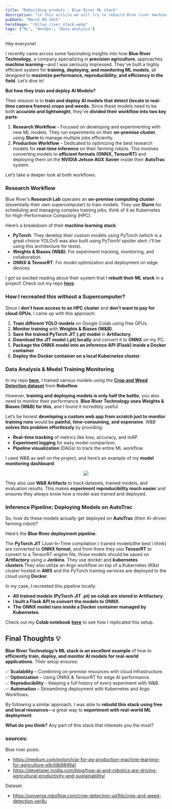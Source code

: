 ```yaml
---
title: "Rebuilding produts - Blue River ML stack"
description: "in this article we will try to rebuild Blue river machine learning stack based on the info they share online."
pubDate: "March 09 2025"
heroImage: "/bllue_river_stack.webp"
tags: ["ML", "devOps", "Data analysis"]
---
```


Hey everyone!  

I recently came across some fascinating insights into how **Blue River Technology**, a company specializing in **precision agriculture**, approaches **machine learning**—and I was seriously impressed. They've built a highly efficient system for **training, deploying, and monitoring ML models**, all designed to **maximize performance, reproducibility, and efficiency in the field**. Let’s dive in!  

**But how they train and deploy AI Models?** 

Their mission is to **train and deploy AI models that detect (locate in real-time camera frames) crops and weeds**. Since these models need to be both **accurate and lightweight**, they’ve **divided their workflow into two key parts**:  

1. **Research Workflow** – Focused on developing and experimenting with new ML models. They run experiments on their **on-premise cluster**, using **Slurm** to manage multiple jobs efficiently.  
2. **Production Workflow** – Dedicated to optimizing the best research models for **real-time inference** on their farming robots. This involves converting models to **efficient formats (ONNX, TensorRT)** and deploying them on the **NVIDIA Jetson AGX Xavier** inside their **AutoTrac** system.  

Let’s take a deeper look at both workflows.  

### Research Workflow  

Blue River’s **Research Lab** operates an **on-premise computing cluster** (essentially their own supercomputer) to train models. They use **Slurm** for scheduling and managing complex training jobs, think of it as Kubernetes for High-Performance Computing (HPC).  

Here’s a breakdown of their **machine learning stack**:  

- **PyTorch**: They develop their custom models using PyTorch (which is a great choice YOLOv5 was also built using PyTorch! spoiler alert: i'll be using this architecture for tests).  
- **Weights & Biases (W&B)**: For experiment tracking, monitoring, and collaboration.  
- **ONNX & TensorRT**: For model optimization and deployment on edge devices.  

I got so excited reading about their system that I **rebuilt their ML stack** in a project! Check out my repo **[here](https://github.com/talisma-cassoma/Rebuilding-ML-Stack)**.  

### How I recreated this without a Supercomputer? 

Since I **don’t have access to an HPC cluster** and **don’t want to pay for cloud GPUs**, I came up with this approach:  

1. **Train different YOLO models** on Google Colab using free GPUs.  
2. **Monitor training** with **Weights & Biases (W&B)**.  
3. **Save the trained PyTorch JIT (.pt) model** in **Artifactory**.  
4. **Download the JIT model (.pt) locally** and convert it to **ONNX** on my PC.  
5. **Package the ONNX model into an inference API (Flask) inside a Docker container**.  
6. **Deploy the Docker container on a local Kubernetes cluster**.  

### Data Analysis & Model Training Monitoring 

In my repo **[here](https://github.com/talisma-cassoma/Rebuilding-ML-Stack)**, I trained various models using the **[Crop and Weed Detection dataset](https://universe.roboflow.com/crop-detection-uq1hb/crop-and-weed-detection-xer8u)** from **Roboflow**.  

However, **training and deploying models is only half the battle**, you also need to monitor their performance. **Blue River Technology uses Weights & Biases (W&B) for this**, and I found it incredibly useful.  

Let’s be honest **developing a custom web app from scratch just to monitor training runs** would be **painful, time-consuming, and expensive**. W&B **solves this problem effortlessly** by providing:  

- **Real-time tracking** of metrics like loss, accuracy, and mAP.  
- **Experiment logging** for easy model comparison.  
- **Pipeline visualization** (DAGs) to track the entire ML workflow.  

I used W&B as well on the project, and here’s an example of my **model monitoring dashboard**:  

<p align="center">  
  <img src="/wandb_monitoring_of_models.png">  
</p>  

They also use **W&B Artifacts** to track datasets, trained models, and evaluation results. This makes **experiment reproducibility much easier** and ensures they always know how a model was trained and deployed.  

### Inference Pipeline: Deploying Models on AutoTrac 

So, how do these models actually get deployed on **AutoTrac** (their AI-driven farming robot)?  

Here’s the **Blue River deployment pipeline**:  

The **PyTorch JIT** (Just-In-Time compilation ) trained models(the best i think) are converted to **ONNX format**, and from there they use **TensorRT** to convert to a TensorRT engine file, those models should be saved on **Artifactory** using a **Jenkins**. They use docker and **kubernetes clusters**.They also utilize an Argo workflow on top of a Kubernetes (K8s) cluster hosted in **AWS** and the PyTorch training services are deployed to the cloud using **Docker**.

In my case, I recreated this pipeline locally:  

- **All trained models (PyTorch JIT .pt) on colab are stored in Artifactory**.  
- **I built a Flask API to convert the models to ONNX**.  
- **The ONNX model runs inside a Docker container managed by Kubernetes**.  

Check out my **Colab notebook** **[here](https://github.com/talisma-cassoma/Rebuilding-ML-Stack/blob/main/plant_detection_train_and_monitoring.ipynb)** to see how I replicated this setup.  


## **Final Thoughts 💡**  

**Blue River Technology’s ML stack is an excellent example** of how to **efficiently train, deploy, and monitor AI models for real-world applications**. Their setup ensures:  

✅ **Scalability** – Combining on-premise resources with cloud infrastructure.  
✅ **Optimization** – Using ONNX & TensorRT for edge AI performance.  
✅ **Reproducibility** – Keeping a full history of every experiment with W&B.  
✅ **Automation** – Streamlining deployment with Kubernetes and Argo Workflows.  

By following a similar approach, I was able to **rebuild this stack using free and local resources**—a great way to **experiment with real-world ML deployment**.  

**What do you think?**  Any part of this stack that interests you the most?  

### sources: 

Blue river posts:

* https://medium.com/pytorch/ai-for-ag-production-machine-learning-for-agriculture-e8cfdb9849a1
* https://developer.nvidia.com/blog/how-ai-and-robotics-are-driving-agricultural-productivity-and-sustainability/

Dataset:
* https://universe.roboflow.com/crop-detection-uq1hb/crop-and-weed-detection-xer8u